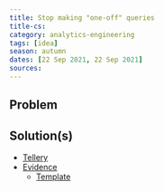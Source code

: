 ```yaml
---
title: Stop making "one-off" queries
title-cs: 
category: analytics-engineering
tags: [idea]
season: autumn
dates: [22 Sep 2021, 22 Sep 2021]
sources: 
---
```


## Problem

## Solution(s)
* [Tellery](https://tellery.io/)
* [Evidence](https://www.evidence.dev/)
	* [Template](https://github.com/evidence-dev/template)